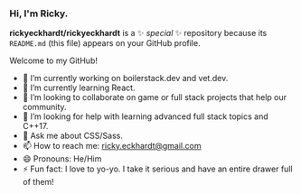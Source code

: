 ### Hi, I'm Ricky. 


**rickyeckhardt/rickyeckhardt** is a ✨ _special_ ✨ repository because its `README.md` (this file) appears on your GitHub profile.

Welcome to my GitHub! 

- 🔭 I’m currently working on boilerstack.dev and vet.dev.
- 🌱 I’m currently learning React.
- 👯 I’m looking to collaborate on game or full stack projects that help our community. 
- 🤔 I’m looking for help with learning advanced full stack topics and C++17.
- 💬 Ask me about CSS/Sass.
- 📫 How to reach me: ricky.eckhardt@gmail.com
- 😄 Pronouns: He/Him
- ⚡ Fun fact: I love to yo-yo. I take it serious and have an entire drawer full of them! 

